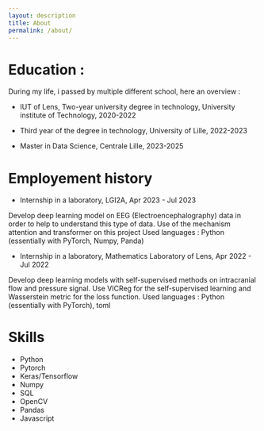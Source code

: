 ```yaml
---
layout: description
title: About
permalink: /about/
---
```


# Education :

During my life, i passed by multiple different school, here an overview :

* IUT of Lens, Two-year university degree in technology, University institute of Technology, 2020-2022

* Third year of the degree in technology, University of Lille, 2022-2023

* Master in Data Science, Centrale Lille, 2023-2025

# Employement history 

* Internship in a laboratory, LGI2A, Apr 2023 - Jul 2023

Develop deep learning model on EEG (Electroencephalography) data in order to help to understand this type of data.
Use of the mechanism attention and transformer on this project
Used languages : Python (essentially with PyTorch, Numpy, Panda) 


* Internship in a laboratory, Mathematics Laboratory of Lens, Apr 2022 - Jul 2022

Develop deep learning models with self-supervised methods on intracranial flow and pressure signal. 
Use VICReg for the self-supervised learning and Wasserstein metric for the loss function.
Used languages : Python (essentially with PyTorch), toml

# Skills 

* Python
* Pytorch
* Keras/Tensorflow
* Numpy
* SQL
* OpenCV
* Pandas
* Javascript